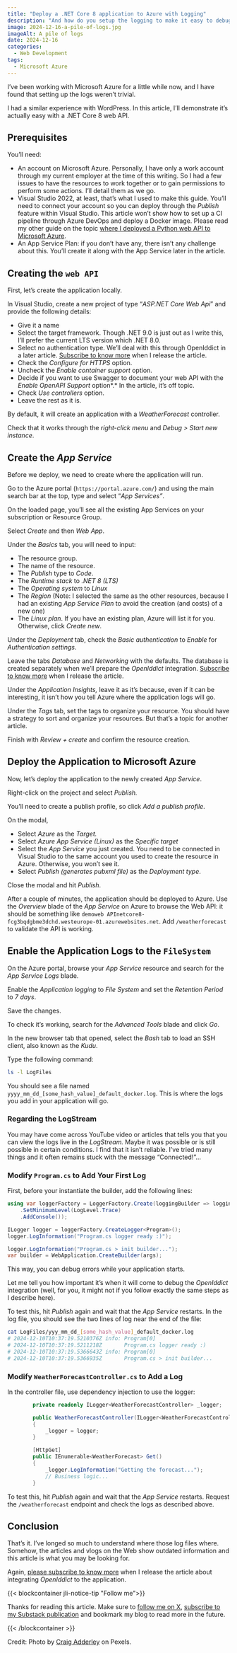 ```yaml
---
title: "Deploy a .NET Core 8 application to Azure with Logging"
description: "And how do you setup the logging to make it easy to debug on Azure."
image: 2024-12-16-a-pile-of-logs.jpg
imageAlt: A pile of logs
date: 2024-12-16
categories:
  - Web Development
tags:
  - Microsoft Azure
---
```


I’ve been working with Microsoft Azure for a little while now, and I have found that setting up the logs weren’t trivial.

I had a similar experience with WordPress. In this article, I’ll demonstrate it’s actually easy with a .NET Core 8 web API.

## Prerequisites

You’ll need:

- An account on Microsoft Azure. Personally, I have only a work account through my current employer at the time of this writing. So I had a few issues to have the resources to work together or to gain permissions to perform some actions. I’ll detail them as we go.
- Visual Studio 2022, at least, that’s what I used to make this guide. You’ll need to connect your account so you can deploy through the _Publish_ feature within Visual Studio. This article won’t show how to set up a CI pipeline through Azure DevOps and deploy a Docker image. Please read my other guide on the topic [where I deployed a Python web API to Microsoft Azure](../../2024-07/deploy-a-rest-api-python-to-azure/index.md).
- An App Service Plan: if you don’t have any, there isn’t any challenge about this. You’ll create it along with the App Service later in the article.

## Creating the `web API`

First, let’s create the application locally.

In Visual Studio, create a new project of type “_ASP.NET Core Web Api_” and provide the following details:

- Give it a name
- Select the target framework. Though .NET 9.0 is just out as I write this, I’ll prefer the current LTS version which .NET 8.0.
- Select no authentication type. We’ll deal with this through OpenIddict in a later article. [Subscribe to know more](https://iamjeremie.substack.com/) when I release the article.
- Check the _Configure for HTTPS_ option.
- Uncheck the _Enable container support_ option.
- Decide if you want to use Swagger to document your web API with the _Enable OpenAPI Support_ option*.* In the article, it’s off topic.
- Check _Use controllers_ option.
- Leave the rest as it is.

By default, it will create an application with a _WeatherForecast_ controller.

Check that it works through the _right-click menu_ and _Debug > Start new instance_.

## Create the _App Service_

Before we deploy, we need to create where the application will run.

Go to the Azure portal (`https://portal.azure.com/`) and using the main search bar at the top, type and select “_App Services”_.

On the loaded page, you’ll see all the existing App Services on your subscription or Resource Group.

Select _Create_ and then _Web App_.

Under the _Basics_ tab, you will need to input:

- The resource group.
- The name of the resource.
- The _Publish_ type to _Code_.
- The _Runtime stack_ to _.NET 8 (LTS)_
- The _Operating system_ to _Linux_
- The _Region_ (Note: I selected the same as the other resources, because I had an existing _App Service Plan_ to avoid the creation (and costs) of a new one)
- The _Linux plan_. If you have an existing plan, Azure will list it for you. Otherwise, click _Create new_.

Under the _Deployment_ tab, check the _Basic authentication_ to _Enable_ for _Authentication settings_.

Leave the tabs _Database_ and _Networking_ with the defaults. The database is created separately when we’ll prepare the _OpenIddict_ integration. [Subscribe to know more](https://iamjeremie.substack.com/) when I release the article.

Under the _Application Insights,_ leave it as it’s because, even if it can be interesting, it isn’t how you tell Azure where the application logs will go.

Under the _Tags_ tab, set the tags to organize your resource. You should have a strategy to sort and organize your resources. But that’s a topic for another article.

Finish with _Review + create_ and confirm the resource creation.

## Deploy the Application to Microsoft Azure

Now, let’s deploy the application to the newly created _App Service_.

Right-click on the project and select _Publish._

You’ll need to create a publish profile, so click _Add a publish profile_.

On the modal,

- Select _Azure_ as the _Target._
- Select _Azure App Service (Linux)_ as the _Specific target_
- Select the _App Service_ you just created. You need to be connected in Visual Studio to the same account you used to create the resource in Azure. Otherwise, you won’t see it.
- Select _Publish (generates pubxml file)_ as the _Deployment type_.

Close the modal and hit _Publish_.

After a couple of minutes, the application should be deployed to Azure. Use the _Overview_ blade of the _App Service_ on Azure to browse the Web API: it should be something like `demoweb APInetcore8-fcg3bqdgbme3dchd.westeurope-01.azurewebsites.net`. Add `/weatherforecast` to validate the API is working.

## Enable the Application Logs to the `FileSystem`

On the Azure portal, browse your _App Service_ resource and search for the _App Service Logs_ blade.

Enable the _Application logging_ to _File System_ and set the _Retention Period_ to _7 days_.

Save the changes.

To check it’s working, search for the _Advanced Tools_ blade and click _Go_.

In the new browser tab that opened, select the _Bash_ tab to load an SSH client, also known as the _Kudu_.

Type the following command:

```bash
ls -l LogFiles
```

You should see a file named `yyyy_mm_dd_[some_hash_value]_default_docker.log`. This is where the logs you add in your application will go.

### Regarding the LogStream

You may have come across YouTube video or articles that tells you that you can view the logs live in the _LogStream._ Maybe it was possible or is still possible in certain conditions. I find that it isn’t reliable. I’ve tried many things and it often remains stuck with the message “Connected!”…

### Modify `Program.cs` to Add Your First Log

First, before your instantiate the builder, add the following lines:

```csharp
using var loggerFactory = LoggerFactory.Create(loggingBuilder => loggingBuilder
    .SetMinimumLevel(LogLevel.Trace)
    .AddConsole());

ILogger logger = loggerFactory.CreateLogger<Program>();
logger.LogInformation("Program.cs logger ready :)");

logger.LogInformation("Program.cs > init builder...");
var builder = WebApplication.CreateBuilder(args);
```

This way, you can debug errors while your application starts.

Let me tell you how important it’s when it will come to debug the _OpenIddict_ integration (well, for you, it might not if you follow exactly the same steps as I describe here).

To test this, hit _Publish_ again and wait that the _App Service_ restarts. In the log file, you should see the two lines of log near the end of the file:

```bash
cat LogFiles/yyy_mm_dd_[some_hash_value]_default_docker.log
# 2024-12-10T10:37:19.5210376Z info: Program[0]
# 2024-12-10T10:37:19.5211218Z       Program.cs logger ready :)
# 2024-12-10T10:37:19.5366643Z info: Program[0]
# 2024-12-10T10:37:19.5366935Z       Program.cs > init builder...
```

### Modify `WeatherForecastController.cs` to Add a Log

In the controller file, use dependency injection to use the logger:

```csharp
        private readonly ILogger<WeatherForecastController> _logger;

        public WeatherForecastController(ILogger<WeatherForecastController> logger)
        {
            _logger = logger;
        }

        [HttpGet]
        public IEnumerable<WeatherForecast> Get()
        {
            _logger.LogInformation("Getting the forecast...");
            // Business logic...
        }
```

To test this, hit _Publish_ again and wait that the _App Service_ restarts. Request the `/weatherforecast` endpoint and check the logs as described above.

## Conclusion

That’s it. I’ve longed so much to understand where those log files where. Somehow, the articles and vlogs on the Web show outdated information and this article is what you may be looking for.

Again, [please subscribe to know more](https://iamjeremie.substack.com/) when I release the article about integrating _OpenIddict_ to the application.

{{< blockcontainer jli-notice-tip "Follow me">}}

Thanks for reading this article. Make sure to [follow me on X](https://x.com/LitzlerJeremie), [subscribe to my Substack publication](https://iamjeremie.substack.com/) and bookmark my blog to read more in the future.

{{< /blockcontainer >}}

Credit: Photo by [Craig Adderley](https://www.pexels.com/photo/rustic-woodpile-in-a-lush-forest-clearing-29162610/) on Pexels.
